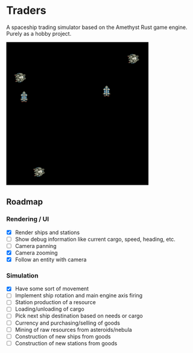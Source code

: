 # Traders
A spaceship trading simulator based on the Amethyst Rust game engine. Purely as a hobby project.

![Current state of the game](assets/state.png)

## Roadmap

### Rendering / UI
- [x] Render ships and stations
- [ ] Show debug information like current cargo, speed, heading, etc.
- [ ] Camera panning
- [x] Camera zooming
- [x] Follow an entity with camera

### Simulation
- [x] Have some sort of movement
- [ ] Implement ship rotation and main engine axis firing
- [ ] Station production of a resource
- [ ] Loading/unloading of cargo
- [ ] Pick next ship destination based on needs or cargo
- [ ] Currency and purchasing/selling of goods
- [ ] Mining of raw resources from asteroids/nebula
- [ ] Construction of new ships from goods
- [ ] Construction of new stations from goods
